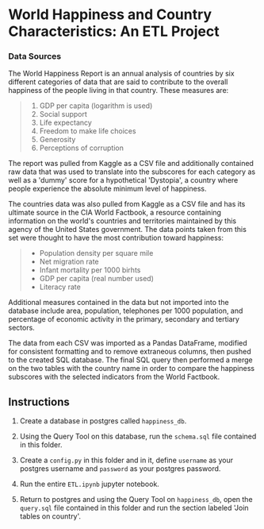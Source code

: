 # World Happiness and Country Characteristics: An ETL Project

### Data Sources

The World Happiness Report is an annual analysis of countries by six different categories of data that are said to contribute to the overall happiness of the people living in that country.  These measures are:

> 1. GDP per capita (logarithm is used)
> 1. Social support
> 1. Life expectancy
> 1. Freedom to make life choices
> 1. Generosity
> 1. Perceptions of corruption

The report was pulled from Kaggle as a CSV file and additionally contained raw data that was used to translate into the subscores for each category as well as a 'dummy' score for a hypothetical 'Dystopia', a country where people experience the absolute minimum level of happiness.

The countries data was also pulled from Kaggle as a CSV file and has its ultimate source in the CIA World Factbook, a resource containing information on the world's countries and territories maintained by this agency of the United States government.  The data points taken from this set were thought to have the most contribution toward happiness:

> - Population density per square mile
> - Net migration rate
> - Infant mortality per 1000 birhts
> - GDP per capita (real number used)
> - Literacy rate

Additional measures contained in the data but not imported into the database include area, population, telephones per 1000 population, and percentage of economic activity in the primary, secondary and tertiary sectors.

The data from each CSV was imported as a Pandas DataFrame, modified for consistent formatting and to remove extraneous columns, then pushed to the created SQL database.  The final SQL query then performed a merge on the two tables with the country name in order to compare the happiness subscores with the selected indicators from the World Factbook.

## Instructions

1. Create a database in postgres called `happiness_db`.

1. Using the Query Tool on this database, run the `schema.sql` file contained in this folder.

1. Create a `config.py` in this folder and in it, define `username` as your postgres username and `password` as your postgres password.

1. Run the entire `ETL.ipynb` jupyter notebook.

1. Return to postgres and using the Query Tool on `happiness_db`, open the `query.sql` file contained in this folder and run the section labeled 'Join tables on country'.
